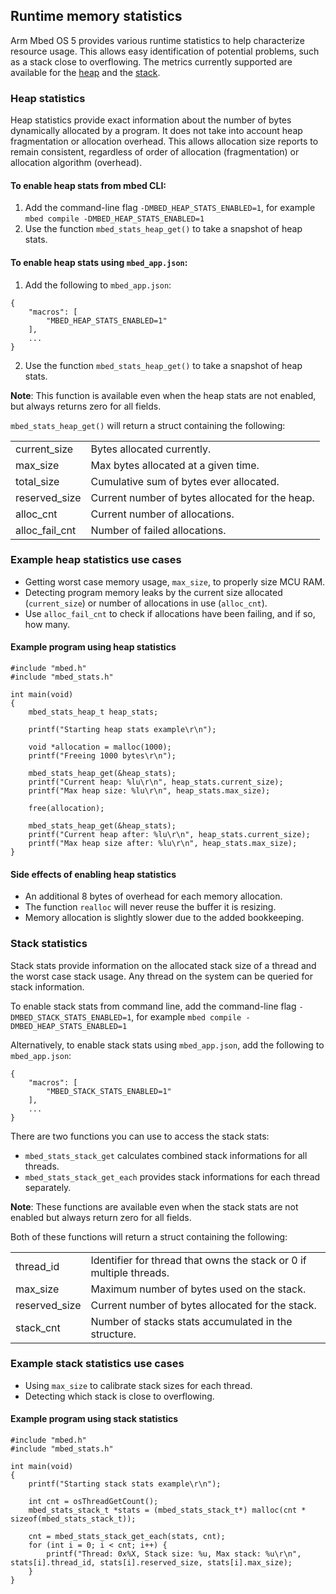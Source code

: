 ## Runtime memory statistics

Arm Mbed OS 5 provides various runtime statistics to help characterize resource usage. This allows easy identification of potential problems, such as a stack close to overflowing. The metrics currently supported are available for the [heap](#heap-statistics) and the [stack](#stack-statistics).

### Heap statistics

Heap statistics provide exact information about the number of bytes dynamically allocated by a program. It does not take into account heap fragmentation or allocation overhead. This allows allocation size reports to remain consistent, regardless of order of allocation (fragmentation) or allocation algorithm (overhead).

#### To enable heap stats from mbed CLI:

1. Add the command-line flag `-DMBED_HEAP_STATS_ENABLED=1`, for example `mbed compile -DMBED_HEAP_STATS_ENABLED=1`
2. Use the function ``mbed_stats_heap_get()`` to take a snapshot of heap stats.

#### To enable heap stats using `mbed_app.json`:

1. Add the following to `mbed_app.json`:
```
{
    "macros": [
        "MBED_HEAP_STATS_ENABLED=1"
    ],
    ...
}
```
2. Use the function ``mbed_stats_heap_get()`` to take a snapshot of heap stats.


<span class="notes">**Note**: This function is available even when the heap stats are not enabled, but always returns zero for all fields.</span>


``mbed_stats_heap_get()`` will return a struct containing the following:


|                   |                                                   |
| ----------------- | ------------------------------------------------- |
| current_size      | Bytes allocated currently.                        |
| max_size          | Max bytes allocated at a given time.              |
| total_size        | Cumulative sum of bytes ever allocated.           |
| reserved_size     | Current number of bytes allocated for the heap.   |
| alloc_cnt         | Current number of allocations.                    |
| alloc_fail_cnt    | Number of failed allocations.                     |


### Example heap statistics use cases

* Getting worst case memory usage, `max_size`, to properly size MCU RAM.
* Detecting program memory leaks by the current size allocated (`current_size`) or number of allocations in use (`alloc_cnt`).
* Use `alloc_fail_cnt` to check if allocations have been failing, and if so, how many.

#### Example program using heap statistics

```
#include "mbed.h"
#include "mbed_stats.h"

int main(void)
{
    mbed_stats_heap_t heap_stats;

    printf("Starting heap stats example\r\n");

    void *allocation = malloc(1000);
    printf("Freeing 1000 bytes\r\n");

    mbed_stats_heap_get(&heap_stats);
    printf("Current heap: %lu\r\n", heap_stats.current_size);
    printf("Max heap size: %lu\r\n", heap_stats.max_size);

    free(allocation);

    mbed_stats_heap_get(&heap_stats);
    printf("Current heap after: %lu\r\n", heap_stats.current_size);
    printf("Max heap size after: %lu\r\n", heap_stats.max_size);
}
```

#### Side effects of enabling heap statistics

* An additional 8 bytes of overhead for each memory allocation.
* The function `realloc` will never reuse the buffer it is resizing.
* Memory allocation is slightly slower due to the added bookkeeping.

### Stack statistics

Stack stats provide information on the allocated stack size of a thread and the worst case stack usage. Any thread on the system can be queried for stack information.

To enable stack stats from command line, add the command-line flag `-DMBED_STACK_STATS_ENABLED=1`, for example `mbed compile -DMBED_HEAP_STATS_ENABLED=1`

Alternatively, to enable stack stats using `mbed_app.json`, add the following to `mbed_app.json`:
```
{
    "macros": [
        "MBED_STACK_STATS_ENABLED=1"
    ],
    ...
}
```

There are two functions you can use to access the stack stats:

* `mbed_stats_stack_get` calculates combined stack informations for all threads.
* `mbed_stats_stack_get_each` provides stack informations for each thread separately.

<span class="notes">**Note**: These functions are available even when the stack stats are not enabled but always return zero for all fields.</span>

Both of these functions will return a struct containing the following:


|                 |                                                                       |
| --------------- | --------------------------------------------------------------------- |
| thread_id       | Identifier for thread that owns the stack or 0 if multiple threads.   |              
| max_size        | Maximum number of bytes used on the stack.                            |
| reserved_size   | Current number of bytes allocated for the stack.                      |
| stack_cnt       | Number of stacks stats accumulated in the structure.                  |


### Example stack statistics use cases

* Using `max_size` to calibrate stack sizes for each thread.
* Detecting which stack is close to overflowing.

#### Example program using stack statistics

```
#include "mbed.h"
#include "mbed_stats.h"

int main(void)
{
    printf("Starting stack stats example\r\n");

    int cnt = osThreadGetCount();
    mbed_stats_stack_t *stats = (mbed_stats_stack_t*) malloc(cnt * sizeof(mbed_stats_stack_t));

    cnt = mbed_stats_stack_get_each(stats, cnt);
    for (int i = 0; i < cnt; i++) {
        printf("Thread: 0x%X, Stack size: %u, Max stack: %u\r\n", stats[i].thread_id, stats[i].reserved_size, stats[i].max_size);
    }
}
```
